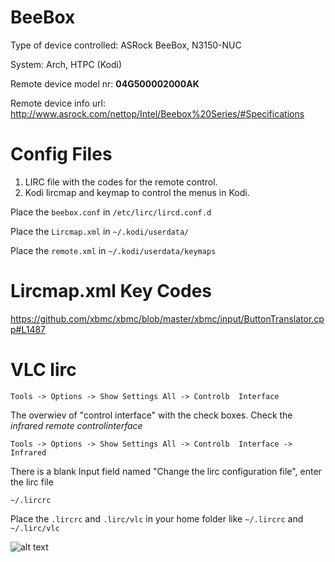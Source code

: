 # BeeBox

Type of device controlled: ASRock BeeBox, N3150-NUC

System: Arch, HTPC (Kodi)

Remote device model nr: **04G500002000AK**

Remote device info url: http://www.asrock.com/nettop/Intel/Beebox%20Series/#Specifications

# Config Files

1. LIRC file with the codes for the remote control.
2. Kodi lircmap and keymap to control the menus in Kodi.

Place the `beebox.conf` in `/etc/lirc/lircd.conf.d`

Place the `Lircmap.xml` in `~/.kodi/userdata/`

Place the `remote.xml` in `~/.kodi/userdata/keymaps`

# Lircmap.xml Key Codes

https://github.com/xbmc/xbmc/blob/master/xbmc/input/ButtonTranslator.cpp#L1487

# VLC lirc

`Tools -> Options -> Show Settings All -> Controlb  Interface`

The overwiev of "control interface" with the check boxes. Check the *infrared remote controlinterface*

`Tools -> Options -> Show Settings All -> Controlb  Interface -> Infrared`

There is a blank Input field named "Change the lirc configuration file", enter the lirc file

`~/.lircrc`

Place the `.lircrc` and `.lirc/vlc` in your home folder like `~/.lircrc` and `~/.lirc/vlc`


![alt text](http://www.asrock.com/nettop/Accessories/Beebox%20Series.jpg "")





